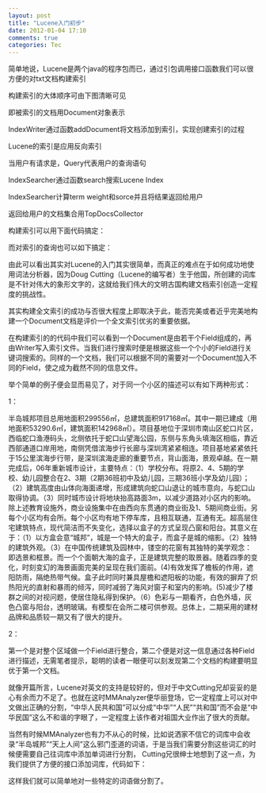 ```yaml
---
layout: post
title: "Lucene入门初步"
date: 2012-01-04 17:10
comments: true
categories: Tec
---
```

简单地说，Lucene是两个java的程序包而已，通过引包调用接口函数我们可以很方便的对txt文档构建索引

构建索引的大体顺序可由下图清晰可见



即被索引的文档用Document对象表示

IndexWriter通过函数addDocument将文档添加到索引，实现创建索引的过程

Lucene的索引是应用反向索引

当用户有请求是，Query代表用户的查询语句

<!--more-->

IndexSearcher通过函数search搜索Lucene Index

IndexSearcher计算term weight和sorce并且将结果返回给用户

返回给用户的文档集合用TopDocsCollector

构建索引可以用下面代码搞定：
  
<script src="https://gist.github.com/wanax/6752469.js"></script>

而对索引的查询也可以如下搞定：

<script src="https://gist.github.com/wanax/6752473.js"></script>

由此可以看出其实对Lucene的入门其实很简单，而真正的难点在于如何成功地使用词法分析器，因为Doug Cutting（Lucene的编写者）生于他国，所创建的词库是不针对伟大的象形文字的，这就给我们伟大的文明古国构建文档索引创造一定程度的挑战性。


其实构建全文索引的成功与否很大程度上即取决于此，能否完美或者近乎完美地构建一个Document文档是评价一个全文索引优劣的重要依据。

在构建索引的的代码中我们可以看到一个Document是由若干个Field组成的，再由Writer写入索引文件。当我们进行搜索时便是根据这些一个个小的Field进行关键词搜索的。同样的一个文档，我们可以根据不同的需要对一个Document加入不同的Field，使之成为截然不同的信息文件。

举个简单的例子便会显而易见了，对于同一个小区的描述可以有如下两种形式：

1：

>
半岛城邦项目总用地面积299556㎡，总建筑面积917168㎡。其中一期已建成（用地面积53290.6㎡，建筑面积142968㎡）。项目基地位于深圳市南山区蛇口片区，西临蛇口渔港码头，北侧依托于蛇口山望海公园，东侧与东角头填海区相临，靠近西部通道口岸用地，南侧凭借滨海步行长廊与深圳湾紧紧相连。项目基地紧紧依托于15公里滨海步行带，是深圳滨海走廊的重要节点，背山面海，景观卓越。在一期完成后，06年重新城市设计，主要特点：（1）学校分布。将原2、4、5期的学校、幼儿园整合在2、3期（2期36班初中及幼儿园，三期36班小学及幼儿园）；（2）建筑高度由山体向海面递增，形成建筑向蛇口山退让的城市意向，与蛇口山取得协调。（3）同时城市设计将地块抬高路面3m，以减少道路对小区内的影响。除上述教育设施外，商业设施集中在由西向东贯通的商业街及1、5期间商业街。另每个小区均有会所。每个小区均有地下停车库，且相互联通，互通有无。超高层住宅建筑特点，现代简洁而不失变化，选择以盒子的方式呈现凸窗和阳台。其意义在于：（1）以方盒会意“城邦”，城是一个特大的盒子，而盒子是城的缩影。（2）独特的建筑外观。（3）在中国传统建筑及园林中，镂空的花窗有其独特的美学观念：即选景和框景。而一个个面朝大海的盒子，正是建筑完整的取景器。随着四季的变化，时刻变幻的海景画面完美的呈现在我们面前。(4)有效发挥了檐板的作用，遮阳防雨，隔绝热带气候。盒子此时同时兼具屋檐和遮阳板的功能，有效的摒弃了炽热阳光的直射和暴雨的倾泻，同时减弱了海风对窗子和室内的影响。(5)减少了楼群之间的对视问题，使居住隐私得到保护。（6）色彩与一期看齐，白色外墙，灰色凸窗与阳台，透明玻璃。有模型在会所二楼可供参观。总体上，二期采用的建材品牌和品质较一期又有了很大的提升。  


2：

<script src="https://gist.github.com/wanax/6752483.js"></script>


第一个是对整个区域做一个Field进行整合，第二个便是对这一信息通过各种Field进行描述，无需笔者提示，聪明的读者一眼便可以刻发现第二个文档的构建要明显优于第一个文档。


就像开篇所言，Lucene对英文的支持是较好的，但对于中文Cutting兄却妥妥的是心有余而力不足了。也就在这时MMAnalyzer便华丽登场，它一定程度上可以对中文做出正确的分割，“中华人民共和国”可以分成“中华”“人民”“共和国”而不会是“中华民国”这么不和谐的字眼了，一定程度上该作者对祖国大业作出了很大的贡献。

当然有时候MMAnalyzer也有力不从心的时候，比如说洒家不信它的词库中会收录“半岛城邦”“天上人间”这么邪门歪道的词语，于是当我们需要分割这些词汇的时候便需要自己往词库中添加单词进行分割， Cutting兄很绅士地想到了这一点，为我们提供了方便的接口添加词库，代码如下：

<script src="https://gist.github.com/wanax/6752479.js"></script>

这样我们就可以简单地对一些特定的词语做分割了。